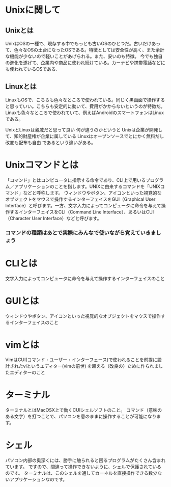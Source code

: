 # Unixに関して

## Unixとは
UnixはOSの一種で、現存する中でもっとも古いOSのひとつだ。古いだけあって、色々なOSの土台になったOSである。特徴としては安全性が高く、また余計な機能が少ないので軽いことがあげられる。また、安いのも特徴。
今でも独自の進化を遂げて、企業内や商品に使われ続けている。カーナビや携帯電話などにも使われているOSである.

## Linuxとは
LinuxもOSで、こちらも色々なところで使われている。同じく黒画面で操作すると思っていい。こちらも安定的に動いて、費用がかからないというのが特徴だ。Linuxも色々なところで使われていて、例えばAndroidのスマートフォンはLinuxである。

UnixとLinuxは親戚だと思って良い
何が違うのかというと
Unixは企業が開発して、知的財産権が企業に属している
Linuxはオープンソースでとにかく無料だし改変も配布も自由
であるという違いがある。

# Unixコマンドとは
「コマンド」とはコンピュータに指示する命令であり、CLI上で用いるプログラム／アプリケーションのことを指します。UNIXに由来するコマンドを「UNIXコマンド」などと呼称します。
ウィンドウやボタン、アイコンといった視覚的なオブジェクトをマウスで操作するインターフェイスをGUI（Graphical User Interface）と呼びます。一方、文字入力によってコンピュータに命令を与えて操作するインターフェイスをCLI（Command Line Interface）、あるいはCUI（Character User Interface）などと呼びます。
### コマンドの種類はあとで実際にみんなで使いながら覚えていきましょう

# CLIとは
文字入力によってコンピュータに命令を与えて操作するインターフェイスのこと

# GUIとは
ウィンドウやボタン、アイコンといった視覚的なオブジェクトをマウスで操作するインターフェイスのこと

# vimとは
VimはCUI(コマンド・ユーザー・インターフェース)で使われることを前提に設計されたviというエディター(vimの前世)
を超える（改良の）ために作られましたエディターのこと

# ターミナル
ターミナルとはMacOSX上で動くCUIシェルソフトのこと。
コマンド（意味のある文字）を打つことで、パソコンを意のままに操作することが可能になります。

# シェル
パソコン内部の奥深くには、勝手に触られると困るプログラムがたくさん含まれています。
ですので、間違って操作できないように、シェルで保護されているのです。
ターミナルは、このシェルを通してカーネルを直接操作できる数少ないアプリケーションなのです。